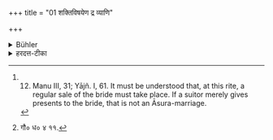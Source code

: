 +++
title = "01 शक्तिविषयेण द्र व्याणि"

+++

<details><summary>Bühler</summary>

1. If the suitor pays money (for his bride) according to his ability, and marries her (afterwards), that (marriage is called) the Āsura-rite. [^1] 


[^1]:  12. Manu III, 31; Yājñ. I, 61. It must be understood that, at this rite, a regular sale of the bride must take place. If a suitor merely gives presents to the bride, that is not an Āsura-marriage.
</details>

<details><summary>हरदत्त-टीका</summary>

## सूत्रम्
शक्तिविषयेण द्रव्याणि दत्वाऽऽवहरेन् स आसुरः ॥१॥  
### टिप्पनी
यत्र विवाहे कन्यावते यथाशक्ति द्रव्याणि दत्त्वाऽऽवहेरन् कन्यां स आसुरः । [^१] 'वित्तेनाऽऽनतिस्त्रीमतामासुर' इति गौतमः। तेन कन्यायै गृहक्षेत्राभरणादिदानेन विवाहो नाऽऽसुरः ॥१॥  

[^१]: गौ० ध० ४ ११.
</details>
